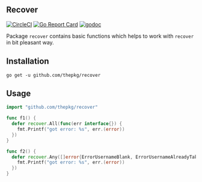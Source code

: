 Recover
-

[![CircleCI](https://circleci.com/gh/thepkg/recover.svg?style=svg)](https://circleci.com/gh/thepkg/recover)
[![Go Report Card](https://goreportcard.com/badge/github.com/thepkg/recover)](https://goreportcard.com/report/github.com/thepkg/recover)
[![godoc](https://godoc.org/github.com/thepkg/recover?status.svg)](https://godoc.org/github.com/thepkg/recover)

Package `recover` contains basic functions
which helps to work with `recover` in bit pleasant way.

## Installation

`go get -u github.com/thepkg/recover`

## Usage

````go
import "github.com/thepkg/recover"

func f1() {
  defer recover.All(func(err interface{}) {
    fmt.Printf("got error: %s", err.(error))
  })
}

func f2() {
  defer recover.Any([]error{ErrorUsernameBlank, ErrorUsernameAlreadyTaken}, func(err interface{}) {
    fmt.Printf("got error: %s", err.(error))
  })
}
````
